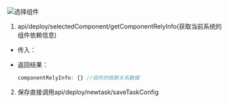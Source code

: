 ![选择组件](http://otdc3q7z7.bkt.clouddn.com/selectComponent.png)
1. api/deploy/selectedComponent/getComponentRelyInfo(获取当前系统的组件依赖信息)
  - 传入：
 
  - 返回结果：
    ```javascript
    componentRelyInfo: {} //组件的依赖关系数据
    ```
2. 保存直接调用api/deploy/newtask/saveTaskConfig
